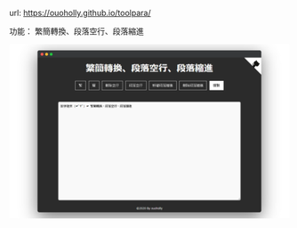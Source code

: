 url: https://ouoholly.github.io/toolpara/

功能： 繁簡轉換、段落空行、段落縮進

![preview](ouoholly-github-toolpara-preview1.png)
